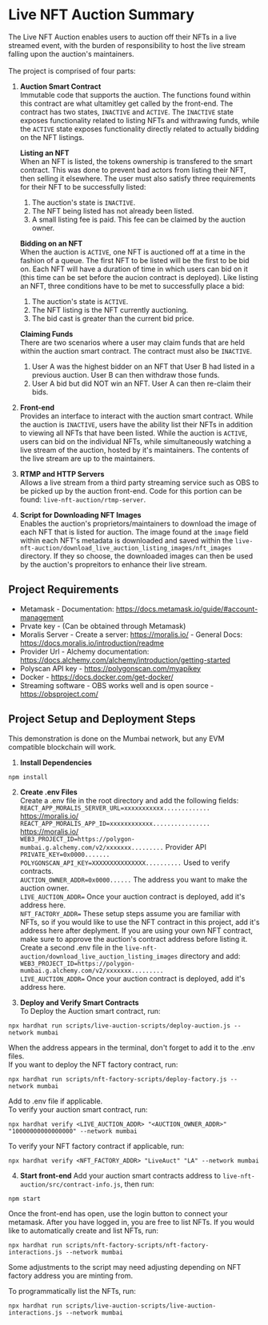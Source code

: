# Live NFT Auction Summary

The Live NFT Auction enables users to auction off their NFTs in a live streamed event, with the burden of responsibility to host the live stream falling upon the auction's maintainers.
<br>
<br>
The project is comprised of four parts:

1. **Auction Smart Contract** <br>
   Immutable code that supports the auction. The functions found within this contract are what ultamitley get called by the front-end. The contract has two states, `INACTIVE` and `ACTIVE`. The `INACTIVE` state exposes functionality related to listing NFTs and withrawing funds, while the `ACTIVE` state exposes functionality directly related to actually bidding on the NFT listings. <br>

   **Listing an NFT** <br>
   When an NFT is listed, the tokens ownership is transfered to the smart contract. This was done to prevent bad actors from listing their NFT, then selling it elsewhere. The user must also satisfy three requirements for their NFT to be successfully listed: <br>

   1. The auction's state is `INACTIVE`.
   2. The NFT being listed has not already been listed.
   3. A small listing fee is paid. This fee can be claimed by the auction owner.

   **Bidding on an NFT** <br>
   When the auction is `ACTIVE`, one NFT is auctioned off at a time in the fashion of a queue. The first NFT to be listed will be the first to be bid on. Each NFT will have a duration of time in which users can bid on it (this time can be set before the aucion contract is deployed). Like listing an NFT, three conditions have to be met to successfully place a bid: <br>

   1. The auction's state is `ACTIVE`.
   2. The NFT listing is the NFT currently auctioning.
   3. The bid cast is greater than the current bid price.

   **Claiming Funds** <br>
   There are two scenarios where a user may claim funds that are held within the auction smart contract. The contract must also be `INACTIVE`.

   1. User A was the highest bidder on an NFT that User B had listed in a previous auction. User B can then withdraw those funds.
   2. User A bid but did NOT win an NFT. User A can then re-claim their bids.

2. **Front-end** <br>
   Provides an interface to interact with the auction smart contract. While the auction is `INACTIVE`, users have the ability list their NFTs in addition to viewing all NFTs that have been listed. While the auction is `ACTIVE`, users can bid on the individual NFTs, while simultaneously watching a live stream of the auction, hosted by it's maintainers. The contents of the live stream are up to the maintainers.

3. **RTMP and HTTP Servers** <br>
   Allows a live stream from a third party streaming service such as OBS to be picked up by the auction front-end. Code for this portion can be found: `live-nft-auction/rtmp-server`.

4. **Script for Downloading NFT Images** <br>
   Enables the auction's proprietors/maintainers to download the image of each NFT that is listed for auction. The image found at the `image` field within each NFT's metadata is downloaded and saved within the `live-nft-auction/download_live_auction_listing_images/nft_images` directory. If they so choose, the downloaded images can then be used by the auction's propreitors to enhance their live stream.

## Project Requirements

- Metamask - Documentation: https://docs.metamask.io/guide/#account-management
- Prvate key - (Can be obtained through Metamask)
- Moralis Server - Create a server: https://moralis.io/ - General Docs: https://docs.moralis.io/introduction/readme
- Provider Url - Alchemy documentation: https://docs.alchemy.com/alchemy/introduction/getting-started
- Polyscan API key - https://polygonscan.com/myapikey
- Docker - https://docs.docker.com/get-docker/
- Streaming software - OBS works well and is open source - https://obsproject.com/

## Project Setup and Deployment Steps

This demonstration is done on the Mumbai network, but any EVM compatible blockchain will work.

1. **Install Dependencies** <br>

```
npm install
```

2. **Create .env Files** <br>
   Create a .env file in the root directory and add the following fields: <br>
   `REACT_APP_MORALIS_SERVER_URL=xxxxxxxxxxx.............` https://moralis.io/ <br>
   `REACT_APP_MORALIS_APP_ID=xxxxxxxxxxxx................` https://moralis.io/ <br>
   `WEB3_PROJECT_ID=https://polygon-mumbai.g.alchemy.com/v2/xxxxxxx.........` Provider API <br>
   `PRIVATE_KEY=0x0000.......` <br>
   `POLYGONSCAN_API_KEY=XXXXXXXXXXXXXXX..........` Used to verify contracts. <br>
   `AUCTION_OWNER_ADDR=0x0000......` The address you want to make the auction owner. <br>
   `LIVE_AUCTION_ADDR=` Once your auction contract is deployed, add it's address here. <br>
   `NFT_FACTORY_ADDR=` These setup steps assume you are familiar with NFTs, so if you would like to use the NFT contract in this project, add it's address here after deplyment. If you are using your own NFT contract, make sure to approve the auction's contract address before listing it. <br>
   Create a second .env file in the `live-nft-auction/download_live_auction_listing_images` directory and add: <br>
   `WEB3_PROJECT_ID=https://polygon-mumbai.g.alchemy.com/v2/xxxxxxx.........` <br>
   `LIVE_AUCTION_ADDR=` Once your auction contract is deployed, add it's address here. <br>

3. **Deploy and Verify Smart Contracts** <br>
   To Deploy the Auction smart contract, run:

```
npx hardhat run scripts/live-auction-scripts/deploy-auction.js --network mumbai
```

When the address appears in the terminal, don't forget to add it to the .env files. <br>
If you want to deploy the NFT factory contract, run:

```
npx hardhat run scripts/nft-factory-scripts/deploy-factory.js --network mumbai
```

Add to .env file if applicable. <br>
To verify your auction smart contract, run:

```
npx hardhat verify <LIVE_AUCTION_ADDR> "<AUCTION_OWNER_ADDR>" "10000000000000000" --network mumbai
```

To verify your NFT factory contract if applicable, run:

```
npx hardhat verify <NFT_FACTORY_ADDR> "LiveAuct" "LA" --network mumbai
```

4. **Start front-end**
   Add your auction smart contracts address to `live-nft-auction/src/contract-info.js`, then run:

```
npm start
```

Once the front-end has open, use the login button to connect your metamask. After you have logged in, you are free to list NFTs. If you would like to automatically create and list NFTs, run:

```
npx hardhat run scripts/nft-factory-scripts/nft-factory-interactions.js --network mumbai
```

Some adjustments to the script may need adjusting depending on NFT factory address you are minting from.

To programmatically list the NFTs, run:

```
npx hardhat run scripts/live-auction-scripts/live-auction-interactions.js --network mumbai
```
